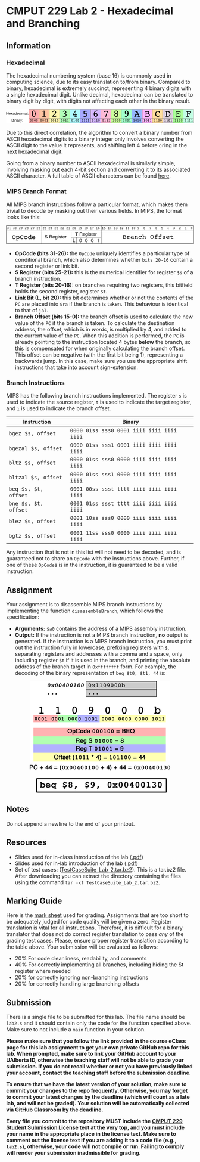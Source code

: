 # CMPUT 229 Lab 2 - Hexadecimal and Branching

## Information

### Hexadecimal

The hexadecimal numbering system (base 16) is commonly used in computing science, due to its easy translation to/from binary. Compared to binary, hexadecimal is extremely succinct, representing 4 binary digits with a single hexadecimal digit. Unlike decimal, hexadecimal can be translated to binary digit by digit, with digits not affecting each other in the binary result.

<p align="center">
  <img alt="Hexadecimal to binary" src="resources/imgs/hexbin.png" />
</p>

Due to this direct correlation, the algorithm to convert a binary number from ASCII hexadecimal digits to a binary integer only involves converting the ASCII digit to the value it represents, and shifting left 4 before `or`ing in the next hexadecimal digit.

Going from a binary number to ASCII hexadecimal is similarly simple, involving masking out each 4-bit section and converting it to its associated ASCII character. A full table of ASCII characters can be found [here](http://www.asciitable.com).

### MIPS Branch Format

All MIPS branch instructions follow a particular format, which makes them trivial to decode by masking out their various fields. In MIPS, the format looks like this:

<p align="center">
  <img alt="MIPS Branch Format" src="resources/imgs/branch.png" />
</p>

- **OpCode (bits 31-26):** the `OpCode` uniquely identifies a particular type of conditional branch, which also determines whether `bits 20-16` contain a second register or link bit.
- **S Register (bits 25-21):** this is the numerical identifier for register `$s` of a branch instruction.
- **T Register (bits 20-16):** on branches requiring two registers, this bitfield holds the second register, register `$t`.
- **Link Bit (L, bit 20):** this bit determines whether or not the contents of the `PC` are placed into `$ra` if the branch is taken. This behaviour is identical to that of `jal`.
- **Branch Offset (bits 15-0):** the branch offset is used to calculate the new value of the `PC` if the branch is taken. To calculate the destination address, the offset, which is in *words*, is multiplied by 4, and added to the current value of the `PC`. When this addition is performed, the `PC` is already pointing to the instruction located 4 bytes **below** the branch, so this is compensated for when originally calculating the branch offset. This offset can be negative (with the first bit being 1), representing a backwards jump. In this case, make sure you use the appropriate shift instructions that take into account sign-extension.

### Branch Instructions

MIPS has the following branch instructions implemented. The register `s` is used to indicate the source register, `t` is used to indicate the target register, and `i` is used to indicate the branch offset.

| Instruction  | Binary |
| ------------- | ------------- |
| <tt>bgez $s, offset</tt> | <tt>0000 01ss sss0 0001 iiii iiii iiii iiii</tt>  |
| <tt>bgezal $s, offset</tt> | <tt>0000 01ss sss1 0001 iiii iiii iiii iiii</tt> |
| <tt>bltz $s, offset</tt> | <tt>0000 01ss sss0 0000 iiii iiii iiii iiii</tt> |
| <tt>bltzal $s, offset</tt> | <tt>0000 01ss sss1 0000 iiii iiii iiii iiii</tt> |
| <tt>beq $s, $t, offset</tt> | <tt>0001 00ss ssst tttt iiii iiii iiii iiii</tt> |
| <tt>bne $s, $t, offset</tt> | <tt>0001 01ss ssst tttt iiii iiii iiii iiii</tt> |
| <tt>blez $s, offset</tt> | <tt>0001 10ss sss0 0000 iiii iiii iiii iiii</tt> |
| <tt>bgtz $s, offset</tt> | <tt>0001 11ss sss0 0000 iiii iiii iiii iiii</tt> |

Any instruction that is not in this list will not need to be decoded, and is guaranteed not to share an `OpCode` with the instructions above. Further, if one of these `OpCode`s is in the instruction, it is guaranteed to be a valid instruction.

## Assignment

Your assignment is to disassemble MIPS branch instructions by implementing the function `disassembleBranch`, which follows the specification:

* **Arguments:** `$a0` contains the address of a MIPS assembly instruction.
* **Output:** If the instruction is not a MIPS branch instruction, **no** output is generated. If the instruction is a MIPS branch instruction, you must print out the instruction fully in lowercase, prefixing registers with `$`, separating registers and addresses with a comma and a space, only including register `$t` if it is used in the branch, and printing the absolute address of the branch target in `0xffffffff` form. For example, the decoding of the binary representation of `beq $t0, $t1, 44` is:

<p align="center">
  <img alt="Decoded Branch" src="resources/imgs/decode.png" />
</p>

## Notes
Do not append a newline to the end of your printout.

## Resources

* Slides used for in-class introduction of the lab ([.pdf](resources/slides/class.pdf))
* Slides used for in-lab introduction of the lab ([.pdf](resources/slides/lab.pdf))
* Set of test cases: ([TestCaseSuite_Lab_2.tar.bz2](resources/code/TestCaseSuite_Lab_2.tar.bz2)). This is a tar.bz2 file. After downloading you can extract the directory containing the files using the command `tar -xf TestCaseSuite_Lab_2.tar.bz2`.

## Marking Guide

Here is the [mark sheet](MarkSheet.txt) used for grading. Assignments that are too short to be adequately judged for code quality will be given a zero. Register translation is vital for all instructions. Therefore, it is difficult for a binary translator that does not do correct register translation to pass *any* of the grading test cases. Please, ensure proper register translation according to the table above. Your submission will be evaluated as follows:

*   20% For code cleanliness, readability, and comments
*   40% For correctly implementing all branches, including hiding the $t register where needed
*   20% for correctly ignoring non-branching instructions
*   20% for correctly handling large branching offsets

## Submission

There is a single file to be submitted for this lab. The file name should be `lab2.s` and it should contain only the code for the function specified above. Make sure to not include a `main` function in your solution.

**Please make sure that you follow the link provided in the course eClass page for this lab assignment to get your own private GitHub repo for this lab. When prompted, make sure to link your GitHub account to your UAlberta ID, otherwise the teaching staff will not be able to grade your submission. If you do not recall whether or not you have previously linked your account, contact the teaching staff before the submission deadline.**

**To ensure that we have the latest version of your solution, make sure to commit your changes to the repo frequently. Otherwise, you may forget to commit your latest changes by the deadline (which will count as a late lab, and will not be graded). Your solution will be automatically collected via GitHub Classroom by the deadline.**

**Every file you commit to the repository MUST include the [CMPUT 229 Student Submission License](LICENSE.md) text at the very top, and you must include your name in the appropriate place in the license text. Make sure to comment out the license text if you are adding it to a code file (e.g., `lab2.s`), otherwise, your code will not compile or run. Failing to comply will render your submission inadmissible for grading.**
